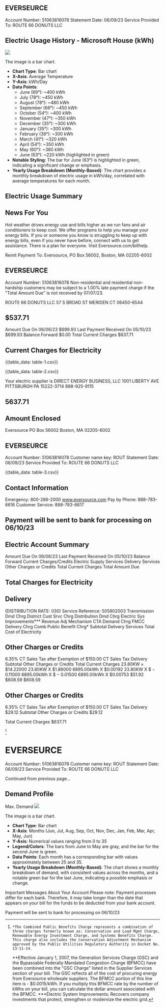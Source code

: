## EVERSEURCE

Account Number: 51063816078
Statement Date: 06/09/23
Service Provided To:
ROUTE 66 DONUTS LLC

## Electric Usage History - Microsoft House (kWh)

![](images/img-0.jpeg)

The image is a bar chart.

- **Chart Type**: Bar chart
- **X-Axis**: Average Temperature
- **Y-Axis**: kWh/Day
- **Data Points**:
  - June (69°): ~400 kWh
  - July (78°): ~450 kWh
  - August (78°): ~480 kWh
  - September (66°): ~450 kWh
  - October (54°): ~400 kWh
  - November (47°): ~350 kWh
  - December (35°): ~300 kWh
  - January (35°): ~300 kWh
  - February (38°): ~300 kWh
  - March (41°): ~320 kWh
  - April (54°): ~350 kWh
  - May (60°): ~380 kWh
  - June (63°): ~220 kWh (highlighted in green)
- **Notable Styling**: The bar for June (63°) is highlighted in green, indicating a significant change or emphasis.
- **Yearly Usage Breakdown (Monthly-Based)**: The chart provides a monthly breakdown of electric usage in kWh/day, correlated with average temperatures for each month.

## Electric Usage Summary


## News For You

Hot weather drives energy use and bills higher as we run fans and air conditioners to keep cool. We offer programs to help you manage your energy bills. If you or someone you know is struggling to keep up with energy bills, even if you never have before, connect with us to get assistance. There is a plan for everyone. Visit Eversource.com/billhelp.

Remit Payment To: Eversource, PO Box 56002, Boston, MA 02205-6002

## EVERSEURCE

Account Number: 51063816078
Non-residential and residential non-hardship customers may be subject to a $1.00 \%$ late payment charge if the "Total Amount Due" is not received by 07/07/23.

ROUTE 66 DONUTS LLC
57 S BROAD ST
MERIDEN CT 06450-6544

## $537.71

Amount Due On 06/06/23
$699.93
Last Payment Received On 05/10/23
$699.93
Balance Forward
$0.00
Total Current Charges
$637.71

## Current Charges for Electricity

{{table_data: table-1.csv}}


{{table_data: table-2.csv}}

Your electric supplier is
DIRECT ENERGY BUSINESS, LLC 1001 LIBERTY AVE
PITTSBURGH PA 15222-3714
888-925-9115

## $5637.71$

## Amount Enclosed

Eversource
PO Box 56002
Boston, MA 02205-6002

## EVERSEURCE

Account Number: 51063816078
Customer name key: ROUT
Statement Date: 06/09/23
Service Provided To:
ROUTE 66 DONUTS LLC

{{table_data: table-3.csv}}

## Contact Information

Emergency: 800-286-2000
www.eversource.com
Pay by Phone: 888-783-6616
Customer Service: 888-783-6617

## Payment will be sent to bank for processing on 06/10/23

## Electric Account Summary

Amount Due On 06/06/23
Last Payment Received On 05/10/23
Balance Forward
Current Charges/Credits
Electric Supply Services
Delivery Services
Other Charges or Credits
Total Current Charges
Total Amount Due

## Total Charges for Electricity

## Delivery

(DISTRIBUTION RATE: 030)
Service Reference: 505802003
Transmission Dmd Chrg
District Cust Srvc Chrg
Distribution Dmd Chrg
Electric Sys Improvements***
Revenue Adj Mechanism
CTA Demand Chrg
FMCC Delivery Chrg
Comb Public Benefit Chrg*
Subtotal Delivery Services
Total Cost of Electricity

## Other Charges or Credits

6.35\% CT Sales Tax after Exemption of $\$ 150.00$
CT Sales Tax Delivery
Subtotal Other Charges or Credits
Total Current Charges
$23.80 \mathrm{KW} \times \$ 14.22000$
23.80KW X \$1.86000
6895.00kWh X \$0.00192
23.80KW X $\$-0.11000$
6895.00kWh X $\$-0.01500$
6895.00kWh X $\$ 0.00753$
$\$ 51.92$
$\$ 608.59$
$\$ 608.59$

## Other Charges or Credits

$6.35 \%$ CT Sales Tax after Exemption of $\$ 150.00$
CT Sales Tax Delivery \$29.12
Subtotal Other Charges or Credits \$29.12

Total Current Charges
$\$ 637.71$

[^0]
[^0]:    *The Combined Public Benefits Charge represents a combination of three charges formerly known as: Conservation and Load Mgmt Charge, Renewable Energy Investment Charge, and Systems Benefits Charge. This charge also includes the Conservation Adjustment Mechanism approved by the Public Utilities Regulatory Authority in Docket No. 13-11-14.
    **Effective January 1, 2007, the Generation Services Charge (GSC) and the Bypassable Federally Mandated Congestion Charge (BFMCC) have been combined into the "GSC Charge" listed in the Supplier Services section of your bill. The GSC reflects all of the cost of procuring energy from Eversource wholesale suppliers. The BFMCC portion of this line item is - $\$ 0.0015 / \mathrm{kWh}$. If you multiply this BFMCC rate by the number of kWhs on your bill, you can calculate the dollar amount associated with the BFMCC.
    ***Electric System Improvements: Recovers company investments that protect, strengthen or modernize the electric grid.

# EVERSEURCE 

Account Number: 51063816078
Customer name key: ROUT
Statement Date: 06/09/23
Service Provided To:
ROUTE 66 DONUTS LLC

Continued from previous page...

## Demand Profile

Max. Demand
![](images/img-1.jpeg)

The image is a bar chart.

- **Chart Type**: Bar chart
- **X-Axis**: Months (Jun, Jul, Aug, Sep, Oct, Nov, Dec, Jan, Feb, Mar, Apr, May, Jun)
- **Y-Axis**: Numerical values ranging from 0 to 35
- **Legend/Colors**: The bars from June to May are gray, and the bar for the second June is green.
- **Data Points**: Each month has a corresponding bar with values approximately between 25 and 35.
- **Yearly Usage Breakdown (Monthly-Based)**: The chart shows a monthly breakdown of demand, with consistent values across the months, and a notable green bar for the last June, indicating a possible emphasis or change.

Important Messages About Your Account
Please note: Payment processes differ for each bank. Therefore, it may take longer than the date that appears on your bill for the funds to be deducted from your bank account.

Payment will be sent to bank for processing on 06/10/23
